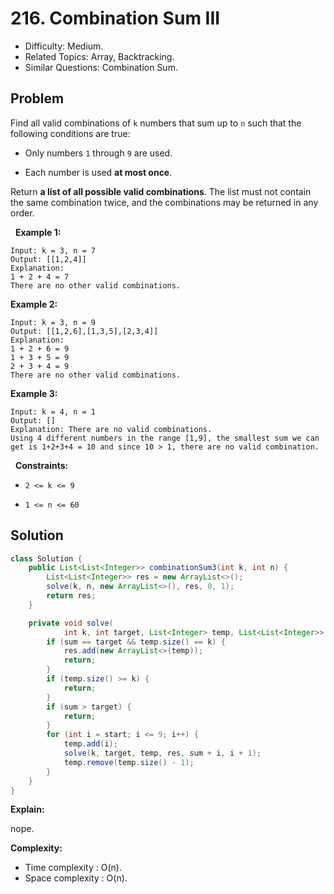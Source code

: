 # 216. Combination Sum III

- Difficulty: Medium.
- Related Topics: Array, Backtracking.
- Similar Questions: Combination Sum.

## Problem

Find all valid combinations of ```k``` numbers that sum up to ```n``` such that the following conditions are true:


	
- Only numbers ```1``` through ```9``` are used.
	
- Each number is used **at most once**.


Return **a list of all possible valid combinations**. The list must not contain the same combination twice, and the combinations may be returned in any order.

 
**Example 1:**

```
Input: k = 3, n = 7
Output: [[1,2,4]]
Explanation:
1 + 2 + 4 = 7
There are no other valid combinations.
```

**Example 2:**

```
Input: k = 3, n = 9
Output: [[1,2,6],[1,3,5],[2,3,4]]
Explanation:
1 + 2 + 6 = 9
1 + 3 + 5 = 9
2 + 3 + 4 = 9
There are no other valid combinations.
```

**Example 3:**

```
Input: k = 4, n = 1
Output: []
Explanation: There are no valid combinations.
Using 4 different numbers in the range [1,9], the smallest sum we can get is 1+2+3+4 = 10 and since 10 > 1, there are no valid combination.
```

 
**Constraints:**


	
- ```2 <= k <= 9```
	
- ```1 <= n <= 60```



## Solution

```java
class Solution {
    public List<List<Integer>> combinationSum3(int k, int n) {
        List<List<Integer>> res = new ArrayList<>();
        solve(k, n, new ArrayList<>(), res, 0, 1);
        return res;
    }

    private void solve(
            int k, int target, List<Integer> temp, List<List<Integer>> res, int sum, int start) {
        if (sum == target && temp.size() == k) {
            res.add(new ArrayList<>(temp));
            return;
        }
        if (temp.size() >= k) {
            return;
        }
        if (sum > target) {
            return;
        }
        for (int i = start; i <= 9; i++) {
            temp.add(i);
            solve(k, target, temp, res, sum + i, i + 1);
            temp.remove(temp.size() - 1);
        }
    }
}
```

**Explain:**

nope.

**Complexity:**

* Time complexity : O(n).
* Space complexity : O(n).

